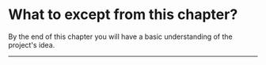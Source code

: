 # What to except from this chapter?

By the end of this chapter you will have a basic understanding of the project's idea.

---

